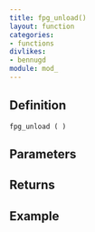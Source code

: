 ```yaml
---
title: fpg_unload()
layout: function
categories:
- functions
divlikes:
- bennugd
module: mod_
---
```


## Definition

    fpg_unload ( )

## Parameters

## Returns

## Example

